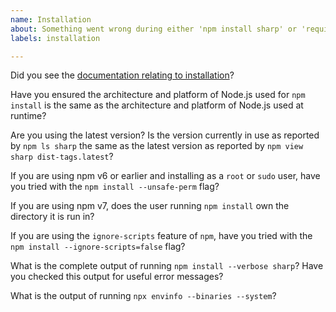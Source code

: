 ```yaml
---
name: Installation
about: Something went wrong during either 'npm install sharp' or 'require("sharp")'
labels: installation

---
```


Did you see the [documentation relating to installation](https://sharp.pixelplumbing.com/install)?

Have you ensured the architecture and platform of Node.js used for `npm install` is the same as the architecture and platform of Node.js used at runtime?

Are you using the latest version? Is the version currently in use as reported by `npm ls sharp` the same as the latest version as reported by `npm view sharp dist-tags.latest`?

If you are using npm v6 or earlier and installing as a `root` or `sudo` user, have you tried with the `npm install --unsafe-perm` flag?

If you are using npm v7, does the user running `npm install` own the directory it is run in?

If you are using the `ignore-scripts` feature of `npm`, have you tried with the `npm install --ignore-scripts=false` flag?

What is the complete output of running `npm install --verbose sharp`? Have you checked this output for useful error messages?

What is the output of running `npx envinfo --binaries --system`?
